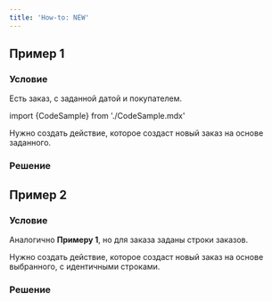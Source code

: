 ```yaml
---
title: 'How-to: NEW'
---
```


## Пример 1

### Условие

Есть заказ, с заданной датой и покупателем.

import {CodeSample} from './CodeSample.mdx'

<CodeSample url="https://ru-documentation.lsfusion.org/sample?file=UseCaseNew&block=sample1"/>

Нужно создать действие, которое создаст новый заказ на основе заданного.

### Решение

<CodeSample url="https://ru-documentation.lsfusion.org/sample?file=UseCaseNew&block=solution1"/>

## Пример 2

### Условие

Аналогично **Примеру 1**, но для заказа заданы строки заказов.

<CodeSample url="https://ru-documentation.lsfusion.org/sample?file=UseCaseNew&block=sample2"/>

Нужно создать действие, которое создаст новый заказ на основе выбранного, с идентичными строками.

### Решение

<CodeSample url="https://ru-documentation.lsfusion.org/sample?file=UseCaseNew&block=solution2"/>
